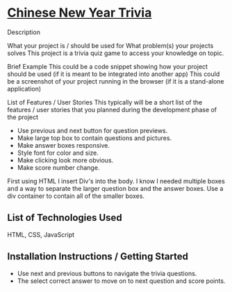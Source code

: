 # [Chinese New Year Trivia](https://meichen.github.io/project-1/)
<!-- This lets the text be the title of the game while still having a link -->

Description
<!-- Make sure to fill out all of these and turn these section titles into headings -->
What your project is / should be used for
What problem(s) your projects solves
This project is a trivia quiz game to access your knowledge on topic.

Brief Example
This could be a code snippet showing how your project should be used (if it is meant to be integrated into another app)
This could be a screenshot of your project running in the browser (if it is a stand-alone application)


List of Features / User Stories
This typically will be a short list of the features / user stories that you planned during the development phase of the project

- Use previous and next button for question previews.
- Make large top box to contain questions and pictures.
- Make answer boxes responsive.
- Style font for color and size.
- Make clicking look more obvious.
- Make score number change.
<!-- Try to be a little more descriptive here.  Talk about the font/color/image choices for instance -->

First using HTML I insert Div's into the body. I know I needed multiple boxes and a way to separate the larger question box and the answer boxes. Use a div container to contain all of the smaller boxes.
<!-- Probably dont need this section. You could include something about the javascript functionality as well. -->

## List of Technologies Used
HTML, CSS, JavaScript

## Installation Instructions / Getting Started
- Use next and previous buttons to navigate the trivia questions.
- The select correct answer to move on to next question and score points.
<!-- These should be instructions for how to clone/download and run the program locally -->

<!-- Good start to the readme.  Make sure you tidy it up a bit and make all appropriate titles headings -->
<!-- Also add in references to external sources like images -->